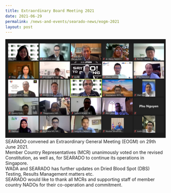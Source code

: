 ```yaml
---
title: Extraordinary Board Meeting 2021
date: 2021-06-29
permalink: /news-and-events/searado-news/eogm-2021
layout: post
---
```


![Alt text for image on Isomer site](/images/2021-06-29.png)
SEARADO convened an Extraordinary General Meeting (EOGM) on 29th June 2021. <br>Member Country Representatives (MCR) unanimously voted on the revised Constitution, as well as, for SEARADO to continue its operations in Singapore. <br>WADA and SEARADO has further updates on Dried Blood Spot (DBS) Testing, Results Management matters etc. <br>SEARADO would like to thank all MCRs and supporting staff of member country NADOs for their co-operation and commitment.